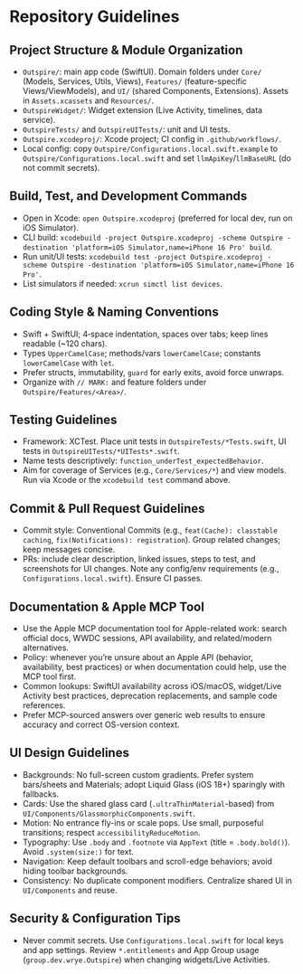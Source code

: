 # Repository Guidelines

## Project Structure & Module Organization
- `Outspire/`: main app code (SwiftUI). Domain folders under `Core/` (Models, Services, Utils, Views), `Features/` (feature-specific Views/ViewModels), and `UI/` (shared Components, Extensions). Assets in `Assets.xcassets` and `Resources/`.
- `OutspireWidget/`: Widget extension (Live Activity, timelines, data service).
- `OutspireTests/` and `OutspireUITests/`: unit and UI tests.
- `Outspire.xcodeproj/`: Xcode project; CI config in `.github/workflows/`.
- Local config: copy `Outspire/Configurations.local.swift.example` to `Outspire/Configurations.local.swift` and set `llmApiKey`/`llmBaseURL` (do not commit secrets).

## Build, Test, and Development Commands
- Open in Xcode: `open Outspire.xcodeproj` (preferred for local dev, run on iOS Simulator).
- CLI build: `xcodebuild -project Outspire.xcodeproj -scheme Outspire -destination 'platform=iOS Simulator,name=iPhone 16 Pro' build`.
- Run unit/UI tests: `xcodebuild test -project Outspire.xcodeproj -scheme Outspire -destination 'platform=iOS Simulator,name=iPhone 16 Pro'`.
- List simulators if needed: `xcrun simctl list devices`.

## Coding Style & Naming Conventions
- Swift + SwiftUI; 4‑space indentation, spaces over tabs; keep lines readable (~120 chars).
- Types `UpperCamelCase`; methods/vars `lowerCamelCase`; constants `lowerCamelCase` with `let`.
- Prefer structs, immutability, `guard` for early exits, avoid force unwraps.
- Organize with `// MARK:` and feature folders under `Outspire/Features/<Area>/`.

## Testing Guidelines
- Framework: XCTest. Place unit tests in `OutspireTests/*Tests.swift`, UI tests in `OutspireUITests/*UITests*.swift`.
- Name tests descriptively: `function_underTest_expectedBehavior`.
- Aim for coverage of Services (e.g., `Core/Services/*`) and view models. Run via Xcode or the `xcodebuild test` command above.

## Commit & Pull Request Guidelines
- Commit style: Conventional Commits (e.g., `feat(Cache): classtable caching`, `fix(Notifications): registration`). Group related changes; keep messages concise.
- PRs: include clear description, linked issues, steps to test, and screenshots for UI changes. Note any config/env requirements (e.g., `Configurations.local.swift`). Ensure CI passes.

## Documentation & Apple MCP Tool
- Use the Apple MCP documentation tool for Apple-related work: search official docs, WWDC sessions, API availability, and related/modern alternatives.
- Policy: whenever you’re unsure about an Apple API (behavior, availability, best practices) or when documentation could help, use the MCP tool first.
- Common lookups: SwiftUI availability across iOS/macOS, widget/Live Activity best practices, deprecation replacements, and sample code references.
- Prefer MCP-sourced answers over generic web results to ensure accuracy and correct OS-version context.

## UI Design Guidelines
- Backgrounds: No full-screen custom gradients. Prefer system bars/sheets and Materials; adopt Liquid Glass (iOS 18+) sparingly with fallbacks.
- Cards: Use the shared glass card (`.ultraThinMaterial`-based) from `UI/Components/GlassmorphicComponents.swift`.
- Motion: No entrance fly-ins or scale pops. Use small, purposeful transitions; respect `accessibilityReduceMotion`.
- Typography: Use `.body` and `.footnote` via `AppText` (title = `.body.bold()`). Avoid `.system(size:)` for text.
- Navigation: Keep default toolbars and scroll-edge behaviors; avoid hiding toolbar backgrounds.
- Consistency: No duplicate component modifiers. Centralize shared UI in `UI/Components` and reuse.

## Security & Configuration Tips
- Never commit secrets. Use `Configurations.local.swift` for local keys and app settings. Review `*.entitlements` and App Group usage (`group.dev.wrye.Outspire`) when changing widgets/Live Activities.
